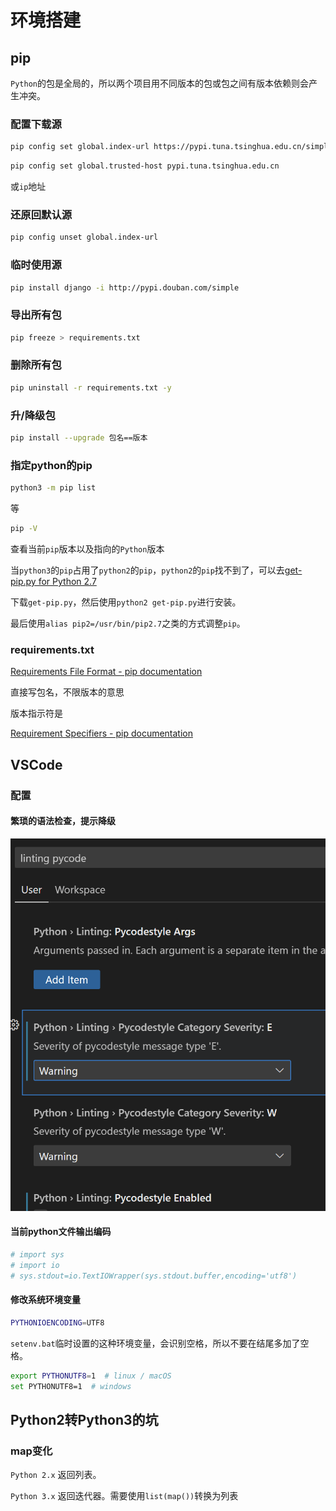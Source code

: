 # 环境搭建

## pip

`Python`的包是全局的，所以两个项目用不同版本的包或包之间有版本依赖则会产生冲突。

### 配置下载源

```bash
pip config set global.index-url https://pypi.tuna.tsinghua.edu.cn/simple
```

```bash
pip config set global.trusted-host pypi.tuna.tsinghua.edu.cn
```
或`ip`地址

### 还原回默认源

```bash
pip config unset global.index-url
```

### 临时使用源

```bash
pip install django -i http://pypi.douban.com/simple
```

### 导出所有包

```bash
pip freeze > requirements.txt
```

### 删除所有包

```bash
pip uninstall -r requirements.txt -y
```

### 升/降级包

```bash
pip install --upgrade 包名==版本
```

### 指定python的pip

```bash
python3 -m pip list
```
等

```bash
pip -V
```
查看当前`pip`版本以及指向的`Python`版本

当`python3`的`pip`占用了`python2`的`pip`，`python2`的`pip`找不到了，可以去[get-pip.py for Python 2.7](https://bootstrap.pypa.io/pip/2.7/get-pip.py)

下载`get-pip.py`，然后使用`python2 get-pip.py`进行安装。

最后使用`alias pip2=/usr/bin/pip2.7`之类的方式调整`pip`。

### requirements.txt

[Requirements File Format - pip documentation](https://pip.pypa.io/en/stable/reference/requirements-file-format/)

直接写包名，不限版本的意思

版本指示符是

[Requirement Specifiers - pip documentation](https://pip.pypa.io/en/stable/reference/requirement-specifiers/)

## VSCode

### 配置

#### 繁琐的语法检查，提示降级

![Graphical user interface, application Description automatically generated](../../attachments/d3fac08463eed388fe1d5adc88956100.png)

#### 当前python文件输出编码

```python
# import sys
# import io
# sys.stdout=io.TextIOWrapper(sys.stdout.buffer,encoding='utf8')
```

#### 修改系统环境变量

```bash
PYTHONIOENCODING=UTF8
```

`setenv.bat`临时设置的这种环境变量，会识别空格，所以不要在结尾多加了空格。

```bash
export PYTHONUTF8=1  # linux / macOS
set PYTHONUTF8=1  # windows
```

## Python2转Python3的坑

### map变化

`Python 2.x` 返回列表。

`Python 3.x` 返回迭代器。需要使用`list(map())`转换为列表 
